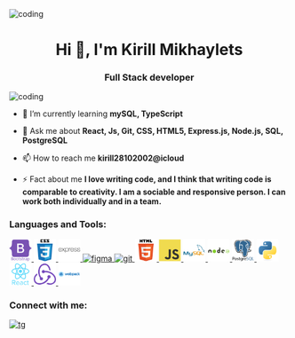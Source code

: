<img aling="right" alt="coding" width="100%" height='400px' src="https://s116vla.storage.yandex.net/rdisk/64dfebd5cea7e3ea3bc2bb48fa699bda2dad470d69f387c3fadc1bea23a08cd5/63289366/9sadPsT_fK7vdTG4hEqmbnXPCZZGuU8SpiFYsncgTaZbmXUi1uLPc6oqc0W8gRxURKH6WPXc39UbMciZjN671A==?uid=0&filename=ORIGINAL.gif&disposition=inline&hash=&limit=0&content_type=image%2Fgif&owner_uid=0&fsize=2713337&hid=10db398f26978384ec5a5b8473fd5263&media_type=image&tknv=v2&etag=de9080fa87237460bfff05d9650a11e1&rtoken=PRmYEExGlDle&force_default=no&ycrid=na-8b24716bfa713b442a83373886ca7077-downloader1e&ts=5e909e31f2580&s=ac2834b69510b31df7db264e8b4cfe2b5b114d91f48c2472ea2325614448b35f&pb=U2FsdGVkX1-lBNCPMaeGSWzOM_TjPZMMR5LB0XvjWh7T1zRRKwOZBr8caL_1cGiSrgQzP68w4ueA7yIUwQtGbWq01H4zG-ESwK_PBiTIVrg">

<h1 align="center">Hi 👋, I'm Kirill Mikhaylets</h1>
<h3 align="center">Full Stack developer</h3>
<img aling="right" alt="coding" width="400" src="https://camo.githubusercontent.com/117d0191569b7e00e69062ce99d26fe9c251dc735c57386b497c75b0b26dda08/68747470733a2f2f63646e2e6472696262626c652e636f6d2f75736572732f313035393538332f73637265656e73686f74732f343137313336372f636f64696e672d667265616b2e676966">
  
- 🌱 I’m currently learning **mySQL, TypeScript**

- 💬 Ask me about **React, Js, Git, CSS, HTML5, Express.js, Node.js, SQL, PostgreSQL**

- 📫 How to reach me **kirill28102002@icloud**

- ⚡ Fact about me **I love writing code, and I think that writing code is comparable to creativity. I am a sociable and responsive person. I can work both individually and in a team.**



<h3 align="left">Languages and Tools:</h3>
<p align="left"> <a href="https://getbootstrap.com" target="_blank" rel="noreferrer"> <img src="https://raw.githubusercontent.com/devicons/devicon/master/icons/bootstrap/bootstrap-plain-wordmark.svg" alt="bootstrap" width="40" height="40"/> </a> <a href="https://www.w3schools.com/css/" target="_blank" rel="noreferrer"> <img src="https://raw.githubusercontent.com/devicons/devicon/master/icons/css3/css3-original-wordmark.svg" alt="css3" width="40" height="40"/> </a> <a href="https://expressjs.com" target="_blank" rel="noreferrer"> <img src="https://raw.githubusercontent.com/devicons/devicon/master/icons/express/express-original-wordmark.svg" alt="express" width="40" height="40"/> </a> <a href="https://www.figma.com/" target="_blank" rel="noreferrer"> <img src="https://www.vectorlogo.zone/logos/figma/figma-icon.svg" alt="figma" width="40" height="40"/> </a> <a href="https://git-scm.com/" target="_blank" rel="noreferrer"> <img src="https://www.vectorlogo.zone/logos/git-scm/git-scm-icon.svg" alt="git" width="40" height="40"/> </a> <a href="https://www.w3.org/html/" target="_blank" rel="noreferrer"> <img src="https://raw.githubusercontent.com/devicons/devicon/master/icons/html5/html5-original-wordmark.svg" alt="html5" width="40" height="40"/> </a> <a href="https://developer.mozilla.org/en-US/docs/Web/JavaScript" target="_blank" rel="noreferrer"> <img src="https://raw.githubusercontent.com/devicons/devicon/master/icons/javascript/javascript-original.svg" alt="javascript" width="40" height="40"/> </a> <a href="https://www.mysql.com/" target="_blank" rel="noreferrer"> <img src="https://raw.githubusercontent.com/devicons/devicon/master/icons/mysql/mysql-original-wordmark.svg" alt="mysql" width="40" height="40"/> </a> <a href="https://nodejs.org" target="_blank" rel="noreferrer"> <img src="https://raw.githubusercontent.com/devicons/devicon/master/icons/nodejs/nodejs-original-wordmark.svg" alt="nodejs" width="40" height="40"/> </a> <a href="https://www.postgresql.org" target="_blank" rel="noreferrer"> <img src="https://raw.githubusercontent.com/devicons/devicon/master/icons/postgresql/postgresql-original-wordmark.svg" alt="postgresql" width="40" height="40"/> </a> <a href="https://www.python.org" target="_blank" rel="noreferrer"> <img src="https://raw.githubusercontent.com/devicons/devicon/master/icons/python/python-original.svg" alt="python" width="40" height="40"/> </a> <a href="https://reactjs.org/" target="_blank" rel="noreferrer"> <img src="https://raw.githubusercontent.com/devicons/devicon/master/icons/react/react-original-wordmark.svg" alt="react" width="40" height="40"/> </a> <a href="https://redux.js.org" target="_blank" rel="noreferrer"> <img src="https://raw.githubusercontent.com/devicons/devicon/master/icons/redux/redux-original.svg" alt="redux" width="40" height="40"/> </a> <a href="https://webpack.js.org" target="_blank" rel="noreferrer"> <img src="https://raw.githubusercontent.com/devicons/devicon/d00d0969292a6569d45b06d3f350f463a0107b0d/icons/webpack/webpack-original-wordmark.svg" alt="webpack" width="40" height="40"/> </a> </p>


<p align="left">
</p>

<h3 align="left">Connect with me:</h3>
<a href="https://t.me/kirill_mih" target="_blank" rel="noreferrer"><img src="https://s412vla.storage.yandex.net/rdisk/5e1b835c676b727f3e713fe56a9c112911aefda318fbf5f77298e24591c75bff/632896ae/9sadPsT_fK7vdTG4hEqmbnNyHuGuI9hO9k-N5zmNb7fxCbQz9eJDAyh1JyKrBjNjWZ6BiCDim4iORZyciFj-yg==?uid=0&filename=telegramlogo-260-75.png&disposition=inline&hash=&limit=0&content_type=image%2Fpng&owner_uid=0&fsize=13289&hid=61edf363da1e89c1fc34498ddb6feada&media_type=image&tknv=v2&etag=2c0f364b18a6289b89bdf0c1bea5eece&rtoken=P3sKIT5eS8BN&force_default=no&ycrid=na-f5d5d4776431797a82d527354456a30e-downloader23f&ts=5e90a15308780&s=dd8e542d6b129d20648b41673b8e1cf9ffa051a2fc6df99354b51bb449fbcccd&pb=U2FsdGVkX19bJIoUMtj9xwQZTGTG0qw920O0H7jhUIuH9yjzZmoS_0jxssxrU3Jhkl9AQ4eakTzTqFQLsB41rVNXihMFD1doBKT6Mu4Q37s" alt="tg" width="150" height="40"/> </a>
